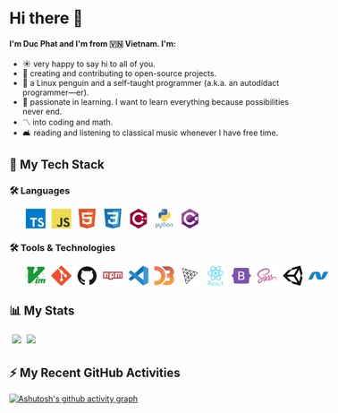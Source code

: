 # Hi there 👋

#### I'm Duc Phat and I'm from 🇻🇳 Vietnam. I'm:

- ☀️ very happy to say hi to all of you.
- 📨 creating and contributing to open-source projects.
- 🐧 a Linux penguin and a self-taught programmer (a.k.a. an autodidact programmer—er).
- 🚀 passionate in learning. I want to learn everything because possibilities never end.
- 〽️ into coding and math.
- 🛋️ reading and listening to classical music whenever I have free time.

## 🍔  My Tech Stack

### 🛠️ Languages

<div style="display: flex;">
  <img src="https://raw.githubusercontent.com/devicons/devicon/master/icons/typescript/typescript-original.svg" alt="typescript" width="36" height="36" style="margin: 0 5px 0 29px" />
  <img src="https://raw.githubusercontent.com/devicons/devicon/master/icons/javascript/javascript-original.svg" alt="javascript" width="36" height="36" style="margin: 0 5px" />
  <img src="https://raw.githubusercontent.com/devicons/devicon/master/icons/html5/html5-original.svg" alt="html5" width="36" height="36" style="margin: 0 5px" />
  <img src="https://raw.githubusercontent.com/devicons/devicon/master/icons/css3/css3-original.svg" alt="html5" width="36" height="36" style="margin: 0 5px" />
  <img src="https://raw.githubusercontent.com/devicons/devicon/master/icons/cplusplus/cplusplus-plain.svg" alt="cplusplus" width="36" height="36" style="margin: 0 5px" />
  <img src="https://raw.githubusercontent.com/devicons/devicon/master/icons/python/python-original-wordmark.svg" alt="python" width="36" height="36" style="margin: 0 5px" />
  <img src="https://raw.githubusercontent.com/devicons/devicon/master/icons/csharp/csharp-original.svg" alt="csharp" width="36" height="36" style="margin: 0 5px" />
</div>
  
### 🛠️ Tools & Technologies

<div style="display: flex;">
  <img src="https://raw.githubusercontent.com/devicons/devicon/master/icons/vim/vim-plain.svg" alt="vim" width="36" height="36" style="margin: 0 5px 0 29px" />
  <img src="https://raw.githubusercontent.com/devicons/devicon/master/icons/git/git-original.svg" alt="git" width="36" height="36" style="margin: 0 5px" />
  <img src="https://raw.githubusercontent.com/devicons/devicon/master/icons/github/github-original.svg" alt="github" width="36" height="36" style="margin: 0 5px" />
  <img src="https://raw.githubusercontent.com/devicons/devicon/master/icons/npm/npm-original-wordmark.svg" alt="npm" width="36" height="36" style="margin: 0 5px" />
  <img src="https://raw.githubusercontent.com/devicons/devicon/master/icons/vscode/vscode-original.svg" alt="vscode" width="36" height="36" style="margin: 0 5px" />

  <img src="https://raw.githubusercontent.com/devicons/devicon/master/icons/d3js/d3js-original.svg" alt="d3js" width="36" height="36" style="margin: 0 5px" />
  <img src="https://raw.githubusercontent.com/devicons/devicon/master/icons/threejs/threejs-original.svg" alt="threejs" width="36" height="36" style="margin: 0 5px" />
  <img src="https://raw.githubusercontent.com/devicons/devicon/master/icons/react/react-original-wordmark.svg" alt="react" width="36" height="36" style="margin: 0 5px" />
  <img src="https://raw.githubusercontent.com/devicons/devicon/master/icons/bootstrap/bootstrap-plain.svg" alt="bootstrap" width="36" height="36" style="margin: 0 5px" />
  <img src="https://raw.githubusercontent.com/devicons/devicon/master/icons/sass/sass-original.svg" alt="sass" width="36" height="36" style="margin: 0 5px" />
  <img src="https://raw.githubusercontent.com/devicons/devicon/master/icons/unity/unity-original.svg" alt="unity" width="36" height="36" style="margin: 0 5px" />
  <img src="https://raw.githubusercontent.com/devicons/devicon/master/icons/dot-net/dot-net-plain.svg" alt="dot-net" width="36" height="36" style="margin: 0 5px" />
</div>
  
## 📊 My Stats

<p style="display: flex;">
  <a href="https://github.com/imaphatduc/cubecubed" alt="Imaphatduc's GitHub Stats" style="margin: 5px;">
    <img height="160em" src="https://github-readme-stats.vercel.app/api?username=imaphatduc&count_private=true&show_icons=true&border_color=fca7ea&border_radius=10&bg_color=191a2a&title_color=ffc777&icon_color=82aaff&text_color=c8d3f5" />
  </a>
  <a href="https://github.com/imaphatduc/cubecubed" alt="Imaphatduc's GitHub Stats" style="margin: 5px;">
    <img height="160em" src="https://github-readme-stats.vercel.app/api/top-langs/?username=imaphatduc&layout=compact&langs_count=10&border_color=fca7ea&border_radius=10&bg_color=191a2a&title_color=ffc777&text_color=c8d3f5" />
  </a>
</p>

## ⚡ My Recent GitHub Activities

[![Ashutosh's github activity graph](https://activity-graph.herokuapp.com/graph?username=imaphatduc&bg_color=none&line=81e1fc&color=ff757f&custom_title=&hide_title=true&hide_border=true&area=true)](https://github.com/imaphatduc/cubecubed)
